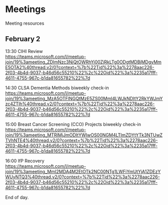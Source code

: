 # Meetings
Meeting resources

## February 2

13:30 CIHI Review  
https://teams.microsoft.com/l/meetup-join/19%3ameeting_ZDlmNzc3NjQtOWRhYi00ZjRkLTg0ODgtMDBjMDgyMmE5OTA2%40thread.v2/0?context=%7b%22Tid%22%3a%2278aac226-2f03-4b4d-9037-b46d56c55210%22%2c%22Oid%22%3a%2235a17fff-4611-4755-967c-b1da81655782%22%7d

14:30 CLSA Dementia Methods biweekly check-in  
https://teams.microsoft.com/l/meetup-join/19%3ameeting_MzA5OTFlNGQtMzE5ZS00MmI4LWJkNDItY2RkYWJmYzc4ZTlh%40thread.v2/0?context=%7b%22Tid%22%3a%2278aac226-2f03-4b4d-9037-b46d56c55210%22%2c%22Oid%22%3a%2235a17fff-4611-4755-967c-b1da81655782%22%7d

15:00 Breast Cancer Screening (CCO) Projects biweekly check-in  
https://teams.microsoft.com/l/meetup-join/19%3ameeting_MTRlMjJmODItYWIwOS00NGM4LTlmZDYtYTk3NTUwZTVhNTE4%40thread.v2/0?context=%7b%22Tid%22%3a%2278aac226-2f03-4b4d-9037-b46d56c55210%22%2c%22Oid%22%3a%2235a17fff-4611-4755-967c-b1da81655782%22%7d

16:00 IfP Recovery  
https://teams.microsoft.com/l/meetup-join/19%3ameeting_MmI2MDA4M2EtOTk2NC00NTg1LWFiYmUtYjA1ZDEzYWUyNTQ3%40thread.v2/0?context=%7b%22Tid%22%3a%2278aac226-2f03-4b4d-9037-b46d56c55210%22%2c%22Oid%22%3a%2235a17fff-4611-4755-967c-b1da81655782%22%7d

End of day.
